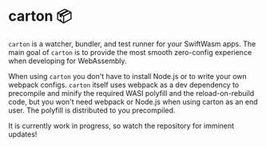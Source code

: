 # carton 📦

`carton` is a watcher, bundler, and test runner for your SwiftWasm apps. The main goal of `carton` is to provide the most smooth zero-config experience when developing for WebAssembly.

When using `carton` you don't have to install Node.js or to write your own webpack configs. `carton` itself uses webpack as a dev dependency to precompile and minify the required WASI polyfill and the reload-on-rebuild code, but you won't need webpack or Node.js when using carton as an end user. The polyfill is distributed to you precompiled.

It is currently work in progress, so watch the repository for imminent updates!
